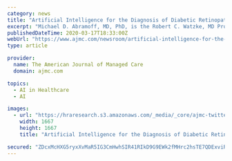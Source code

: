 ```yaml
---
category: news
title: "Artificial Intelligence for the Diagnosis of Diabetic Retinopathy: An Interview With Michael D. Abramoff, MD, PhD"
excerpt: "Michael D. Abramoff, MD, PhD, is the Robert C. Watzke, MD Professor of ophthalmology and visual sciences at the University of Iowa Carver College of Medicine. He is also a professor of electrical and computer engineering and a professor of biomedical engineering at the University of Iowa."
publishedDateTime: 2020-03-17T18:33:00Z
webUrl: "https://www.ajmc.com/newsroom/artificial-intelligence-for-the-diagnosis-of-diabetic-retinopathy-an-interview-with-michael-d-abramoff-md-phd"
type: article

provider:
  name: The American Journal of Managed Care
  domain: ajmc.com

topics:
  - AI in Healthcare
  - AI

images:
  - url: "https://hraresearch.s3.amazonaws.com/_media/_core/ajmc-twitter-logo.jpg"
    width: 1667
    height: 1667
    title: "Artificial Intelligence for the Diagnosis of Diabetic Retinopathy: An Interview With Michael D. Abramoff, MD, PhD"

secured: "ZDcxMcHXG5ryxXvMaR5IG3CmHwhSIR41RIkD9G9EWk2fMHrc2hsTE7QDExviRwgFfzFuYzuTj4t4kEhHzauaKonAyl0E58g7PtHArRkhRd4ZoFEGS3ic+KNgrtY/1MNYTayr3PEpcLGBVJyUeTLi1hxfMBbVbxMkV4LdrIvRzg+OJfwueO2qCf98eGz2xNORAwv5aZc94NP+qLiFXjAdXroe8m9O13UzQJeRsgHyoJn8GsFqyB/ocYUU3MYVgCQf2+IzMpQas46DQhz1Zz2Q7MpRhK51r9j3l4Th+K+c+OKpC9I+i/peUueiNpCfp8UP;b6RNVfgVQ1cdFAxJtB/GfA=="
---
```


